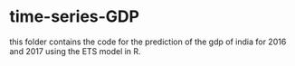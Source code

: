 # time-series-GDP
this folder contains the code for the prediction of the gdp of india for 2016 and 2017 using the ETS model in R.
